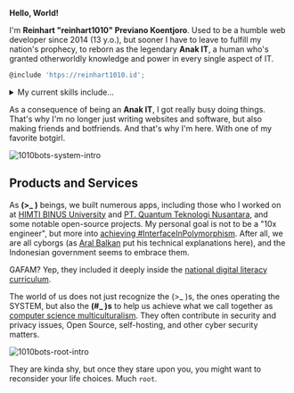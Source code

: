 **Hello, World!**

I'm **Reinhart "reinhart1010" Previano Koentjoro**. Used to be a humble web developer since 2014 (13 y.o.), but sooner I have to leave to fulfill my nation's prophecy, to reborn as the legendary **Anak IT**, a human who's granted otherworldly knowledge and power in every single aspect of IT.

```js
@include 'htps://reinhart1010.id';
```

<p><details><summary>My current skills include...</summary> Astro, C, Cloudflare Pages, Cloudflare Workers, CouchDB, CSS, Dart, Flutter, GitHub Actions, Go, HTML, Java, Java (Android), JavaScript, Jekyll, JSX, MariaDB, MySQL, Next.js, PHP, Python, React, Remix, Siri Shortcuts, Swift, Tasker, TSX, TypeScript, and Vala. Not to mention those great libraries like Bootstrap and Laravel.</details></p>

As a consequence of being an **Anak IT**, I got really busy doing things. That's why I'm no longer just writing websites and software, but also making friends and botfriends. And that's why I'm here. With one of my favorite botgirl.

![1010bots-system-intro](https://github.com/reinhart1010/reinhart1010/assets/17312341/15eba7cd-9188-48ac-82d1-d74ec714f828)

## Products and Services

As **(>_ )** beings, we built numerous apps, including those who I worked on at [HIMTI BINUS University](https://himti.org) and [PT. Quantum Teknologi Nusantara](https://quantumteknologi.com), and some notable open-source projects. My personal goal is not to be a "10x engineer", but more into [achieving #InterfaceInPolymorphism](http://reinhart1010.id/computer-science-multiculturalism). After all, we are all cyborgs (as [Aral Balkan](https://ar.al/2019/05/02/slavery-2.0-and-how-to-avoid-it-a-practical-guide-for-cyborgs/) put his technical explanations here), and the Indonesian government seems to embrace them.

GAFAM? Yep, they included it deeply inside the [national digital literacy curriculum](https://siberkreasi.id).

The world of us does not just recognize the (>_ )s, the ones operating the SYSTEM, but also the **(#_ )s** to help us achieve what we call together as [computer science multiculturalism](http://reinhart1010.id/computer-science-multiculturalism). They often contribute in security and privacy issues, Open Source, self-hosting, and other cyber security matters.

![1010bots-root-intro](https://github.com/reinhart1010/reinhart1010/assets/17312341/8fba0989-ca98-4cd9-a09f-f65a24b3e605)

They are kinda shy, but once they stare upon you, you might want to reconsider your life choices. Much `root`.
